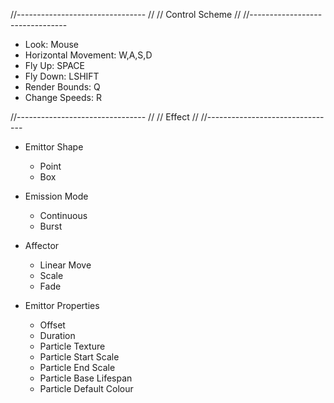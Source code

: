 //--------------------------------
//
// Control Scheme
//
//--------------------------------

- Look: Mouse
- Horizontal Movement: W,A,S,D
- Fly Up: SPACE
- Fly Down: LSHIFT
- Render Bounds: Q
- Change Speeds: R

//--------------------------------
//
// Effect
//
//--------------------------------

- Emittor Shape

  - Point
  - Box

- Emission Mode

  - Continuous
  - Burst

- Affector

  - Linear Move
  - Scale
  - Fade

- Emittor Properties

  - Offset
  - Duration
  - Particle Texture
  - Particle Start Scale
  - Particle End Scale
  - Particle Base Lifespan
  - Particle Default Colour

